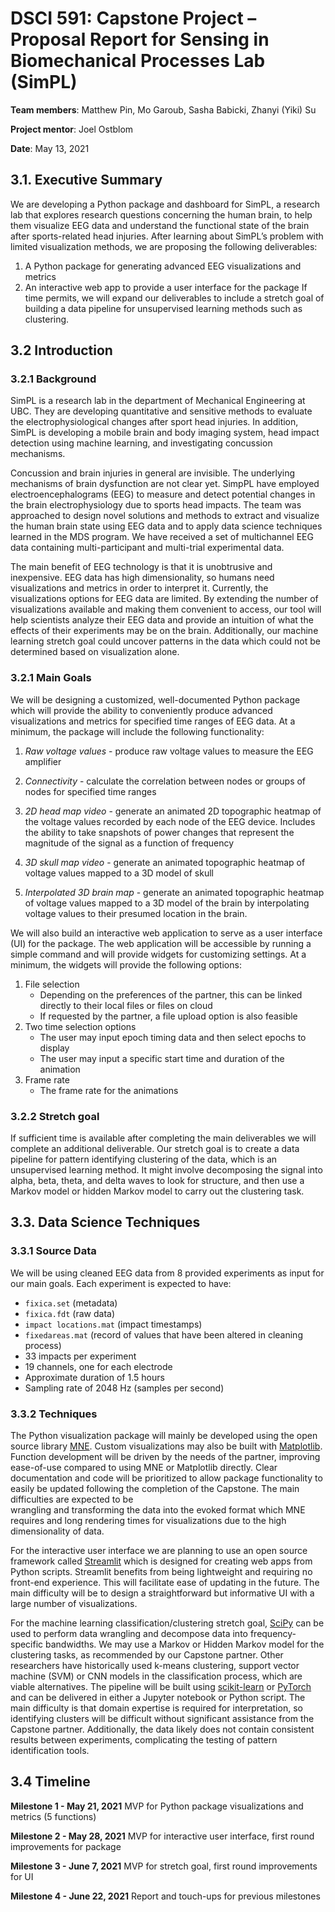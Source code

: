 # DSCI 591: Capstone Project – Proposal Report for Sensing in Biomechanical Processes Lab (SimPL)

**Team members**: Matthew Pin, Mo Garoub, Sasha Babicki, Zhanyi (Yiki) Su

**Project mentor**: Joel Ostblom

**Date**: May 13, 2021

## 3.1. Executive Summary
We are developing a Python package and dashboard for SimPL, a research lab that explores research questions concerning the human brain, to help them visualize EEG data and understand the functional state of the brain after sports-related head injuries. After learning about SimPL’s problem with limited visualization methods, we are proposing the following deliverables:
1) A Python package for generating advanced EEG visualizations and metrics
2) An interactive web app to provide a user interface for the package
If time permits, we will expand our deliverables to include a stretch goal of building a data pipeline for unsupervised learning methods such as clustering.

## 3.2 Introduction
### 3.2.1 Background
SimPL is a research lab in the department of Mechanical Engineering at UBC. They are developing quantitative and sensitive methods to evaluate the electrophysiological changes after sport head injuries. In addition, SimPL is developing a mobile brain and body imaging system, head impact detection using machine learning, and investigating concussion mechanisms.

Concussion and brain injuries in general are invisible. The underlying mechanisms of brain dysfunction are not clear yet. SimpPL have employed electroencephalograms (EEG) to measure and detect potential changes in the brain electrophysiology due to sports head impacts. The team was approached to design novel solutions and methods to extract and visualize the human brain state using EEG data and to apply data science techniques learned in the MDS program. We have received a set of multichannel EEG data containing multi-participant and multi-trial experimental data.

The main benefit of EEG technology is that it is unobtrusive and inexpensive. EEG data has high dimensionality, so humans need visualizations and metrics in order to interpret it. Currently, the visualizations options for EEG data are limited. By extending the number of visualizations available and making them convenient to access, our tool will help scientists analyze their EEG data and provide an intuition of what the effects of their experiments may be on the brain. Additionally, our machine learning stretch goal could uncover patterns in the data which could not be determined based on visualization alone.

### 3.2.1 Main Goals
We will be designing a customized, well-documented Python package which will provide the ability to conveniently produce advanced visualizations and metrics for specified time ranges of EEG data. At a minimum, the package will include the following functionality:
1) _Raw voltage values_ - produce raw voltage values to measure the EEG amplifier

2) _Connectivity_ - calculate the correlation between nodes or groups of nodes for specified time ranges

3) _2D head map video_ - generate an animated 2D topographic heatmap of the voltage values recorded by each node of the EEG device. Includes the ability to take snapshots of power changes that represent the magnitude of the signal as a function of frequency

4) _3D skull map video_ - generate an animated topographic heatmap of voltage values mapped to a 3D model of skull

5) _Interpolated 3D brain map_ - generate an animated topographic heatmap of voltage values mapped to a 3D model of the brain by interpolating voltage values to their presumed location in the brain.

We will also build an interactive web application to serve as a user interface (UI) for the package. The web application will be accessible by running a simple command and will provide widgets for customizing settings. At a minimum, the widgets will provide the following options: 
1) File selection
    - Depending on the preferences of the partner, this can be linked directly to their local files or files on cloud
    - If requested by the partner, a file upload option is also feasible
2) Two time selection options
    - The user may input epoch timing data and then select epochs to display
    - The user may input a specific start time and duration of the animation
3) Frame rate
    - The frame rate for the animations

### 3.2.2 Stretch goal
If sufficient time is available after completing the main deliverables we will complete an additional deliverable. Our stretch goal is to create a data pipeline for pattern identifying clustering of the data, which is an unsupervised learning method. It might involve decomposing the signal into alpha, beta, theta, and delta waves to look for structure, and then use a Markov model or hidden Markov model to carry out the clustering task. 

## 3.3. Data Science Techniques
### 3.3.1 Source Data
We will be using cleaned EEG data from 8 provided experiments as input for our main goals. Each experiment is expected to have: 
- `fixica.set` (metadata) 
- `fixica.fdt` (raw data)
- `impact locations.mat` (impact timestamps)
- `fixedareas.mat` (record of values that have been altered in cleaning process) 
- 33 impacts per experiment
- 19 channels, one for each electrode
- Approximate duration of 1.5 hours
- Sampling rate of 2048 Hz (samples per second)

### 3.3.2 Techniques
The Python visualization package will mainly be developed using the open source library [MNE](https://mne.tools/stable/index.html). Custom visualizations may also be built with [Matplotlib](https://matplotlib.org/). Function development will be driven by the needs of the partner, improving ease-of-use compared to using MNE or Matplotlib directly. Clear documentation and code will be prioritized to allow package functionality to easily be updated following the completion of the Capstone. The main difficulties are expected to be  
wrangling and transforming the data into the evoked format which MNE requires and long rendering times for visualizations due to the high dimensionality of data.

For the interactive user interface we are planning to use an open source framework called [Streamlit](https://streamlit.io/) which is designed for creating web apps from Python scripts. Streamlit benefits from being lightweight and requiring no front-end experience. This will facilitate ease of updating in the future. The main difficulty will be to design a straightforward but informative UI with a large number of visualizations.

For the machine learning classification/clustering stretch goal, [SciPy](https://www.scipy.org/) can be used to perform data wrangling and decompose data into frequency-specific bandwidths. We may use a Markov or Hidden Markov model for the clustering tasks, as recommended by our Capstone partner. Other researchers have historically used k-means clustering, support vector machine (SVM) or CNN models in the classification process, which are viable alternatives. The pipeline will  be built using [scikit-learn](https://scikit-learn.org/stable/) or [PyTorch](https://pytorch.org/) and can be delivered in either a Jupyter notebook or Python script. The main difficulty is that domain expertise is required for interpretation, so identifying clusters will be difficult without significant assistance from the Capstone partner. Additionally, the data likely does not contain consistent results between experiments, complicating the testing of pattern identification tools.

## 3.4 Timeline
**Milestone 1 - May 21, 2021**
MVP for Python package visualizations and metrics (5 functions)

**Milestone 2 - May 28, 2021**
MVP for interactive user interface, first round improvements for package

**Milestone 3 - June 7, 2021**
MVP for stretch goal, first round improvements for UI

**Milestone 4 - June 22, 2021**
Report and touch-ups for previous milestones
